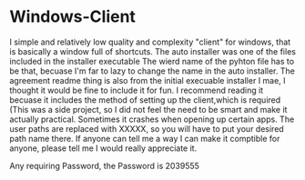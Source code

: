 # Windows-Client
I simple and relatively low quality and complexity "client" for windows, that is basically a window full of shortcuts.
The auto installer was one of the files included in the installer executable 
The wierd name of the pyhton file has to be that, becuase I'm far to lazy to change the name in the auto installer.
The agreement readme thing is also from the initial execuable installer I mae, I thought it would be fine to include it for fun.
I recommend reading it becuase it includes the method of setting up the client,which is required (This was a side project, so I did not feel the need to be smart and make it actually practical. Sometimes it crashes when opening up certain apps.
The user paths are replaced with XXXXX, so you will have to put your desired path name there. If anyone can tell me a way I can make it comptible for anyone, please tell me I would really appreciate it.

Any requiring Password, the Password is 2039555
